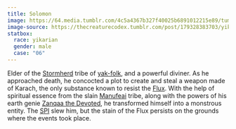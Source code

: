 ```yaml
---
title: Solomon
image: https://64.media.tumblr.com/4c5a4367b327f40025b6891012215e89/tumblr_inline_pgxgf09FuH1rkapbx_400.gifv
image-source: https://thecreaturecodex.tumblr.com/post/179328383703/yikaria-yak-folk
statbox:
  race: yikarian
  gender: male
  case: "06"
---
```


Elder of the [Stormherd](../orgs/stormherd) tribe of
[yak-folk](../creatures/yikarians), and a powerful diviner. As he approached death,
he concocted a plot to create and steal a weapon made of Karach, the only
substance known to resist the [Flux](../locales/flux). With the help of
spiritual essence from the
slain [Manufeai](../orgs/manufeai) tribe, along with the powers of his earth
genie [Zanqaa the Devoted](zanqaa), he transformed himself into a
monstrous entity. The [SPI](../orgs/spi) slew him, but the stain of the Flux
persists on the grounds where the events took place.
